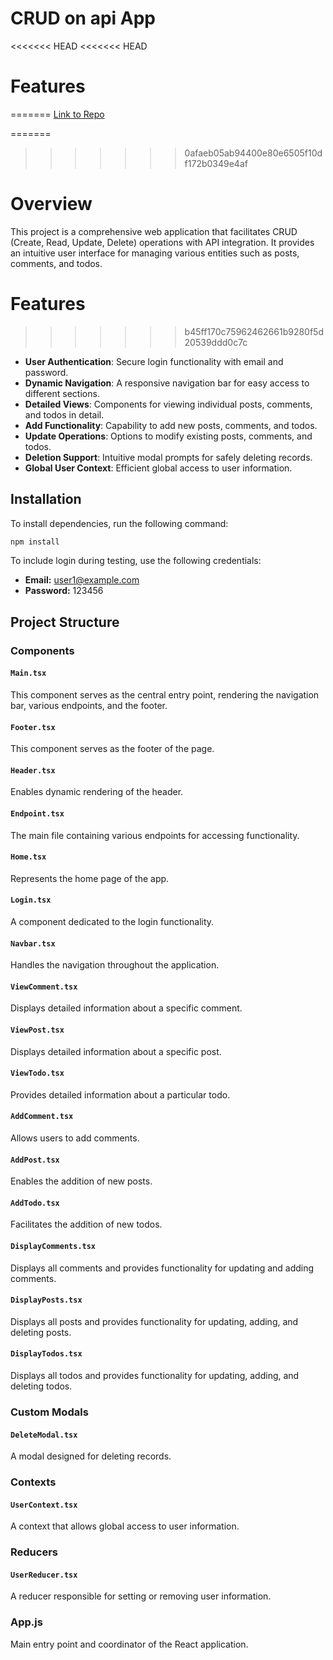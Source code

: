 # CRUD on api App

<<<<<<< HEAD
<<<<<<< HEAD
# Features

=======
[Link to Repo](https://github.com/manaaliii/react-typicode-fetch-api)


=======
>>>>>>> 0afaeb05ab94400e80e6505f10df172b0349e4af
# Overview
This project is a comprehensive web application that facilitates CRUD (Create, Read, Update, Delete) operations with API integration. It provides an intuitive user interface for managing various entities such as posts, comments, and todos.

# Features

>>>>>>> b45ff170c75962462661b9280f5d20539ddd0c7c
- **User Authentication**: Secure login functionality with email and password.
- **Dynamic Navigation**: A responsive navigation bar for easy access to different sections.
- **Detailed Views**: Components for viewing individual posts, comments, and todos in detail.
- **Add Functionality**: Capability to add new posts, comments, and todos.
- **Update Operations**: Options to modify existing posts, comments, and todos.
- **Deletion Support**: Intuitive modal prompts for safely deleting records.
- **Global User Context**: Efficient global access to user information.

## Installation

To install dependencies, run the following command:

```bash
npm install
```

To include login during testing, use the following credentials:

- **Email:** user1@example.com
- **Password:** 123456

## Project Structure
### Components

#### `Main.tsx`

This component serves as the central entry point, rendering the navigation bar, various endpoints, and the footer.

#### `Footer.tsx`

This component serves as the footer of the page.

#### `Header.tsx`

Enables dynamic rendering of the header.

#### `Endpoint.tsx`

The main file containing various endpoints for accessing functionality.

#### `Home.tsx`

Represents the home page of the app.

#### `Login.tsx`

A component dedicated to the login functionality.


#### `Navbar.tsx`

Handles the navigation throughout the application.

#### `ViewComment.tsx`

Displays detailed information about a specific comment.

#### `ViewPost.tsx`


Displays detailed information about a specific post.

#### `ViewTodo.tsx`

Provides detailed information about a particular todo.

#### `AddComment.tsx`

Allows users to add comments.

#### `AddPost.tsx`

Enables the addition of new posts.

#### `AddTodo.tsx`

Facilitates the addition of new todos.

#### `DisplayComments.tsx`

Displays all comments and provides functionality for updating and adding comments.

#### `DisplayPosts.tsx`

Displays all posts and provides functionality for updating, adding, and deleting posts.

#### `DisplayTodos.tsx`

Displays all todos and provides functionality for updating, adding, and deleting todos.

### Custom Modals

#### `DeleteModal.tsx`

A modal designed for deleting records.

### Contexts

#### `UserContext.tsx`

A context that allows global access to user information.

### Reducers

#### `UserReducer.tsx`

A reducer responsible for setting or removing user information.

### App.js

Main entry point and coordinator of the React application.
